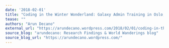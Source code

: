 ```yaml
---
date: '2018-02-01'
title: "Coding in the Winter Wonderland: Galaxy Admin Training in Oslo, 2018"
tease: ""
authors: "Arun Decano"
external_url: "https://arundecano.wordpress.com/2018/02/01/coding-in-the-winter-wonderland-galaxy-admin-training-in-oslo-2018/"
source_blog: "arundecano: Research Findings & World Wanderings blog"
source_blog_url: "https://arundecano.wordpress.com/"
---
```


